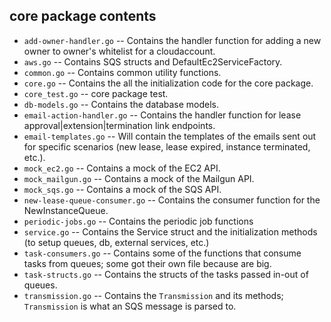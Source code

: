 
## core package contents

- `add-owner-handler.go` -- Contains the handler function for adding a new owner to owner's whitelist for a cloudaccount.
- `aws.go` -- Contains SQS structs and DefaultEc2ServiceFactory.
- `common.go` -- Contains common utility functions.
- `core.go` -- Contains the all the initialization code for the core package.
- `core_test.go` -- core package test.
- `db-models.go` -- Contains the database models.
- `email-action-handler.go` -- Contains the handler function for lease approval|extension|termination link endpoints.
- `email-templates.go` -- Will contain the templates of the emails sent out for specific scenarios (new lease, lease expired, instance terminated, etc.).
- `mock_ec2.go` -- Contains a mock of the EC2 API.
- `mock_mailgun.go` -- Contains a mock of the Mailgun API.
- `mock_sqs.go` -- Contains a mock of the SQS API.
- `new-lease-queue-consumer.go` -- Contains the consumer function for the NewInstanceQueue.
- `periodic-jobs.go` -- Contains the periodic job functions
- `service.go` -- Contains the Service struct and the initialization methods (to setup queues, db, external services, etc.)
- `task-consumers.go` -- Contains some of the functions that consume tasks from queues; some got their own file because are big.
- `task-structs.go` -- Contains the structs of the tasks passed in-out of queues.
- `transmission.go` -- Contains the `Transmission` and its methods; `Transmission` is what an SQS message is parsed to.
